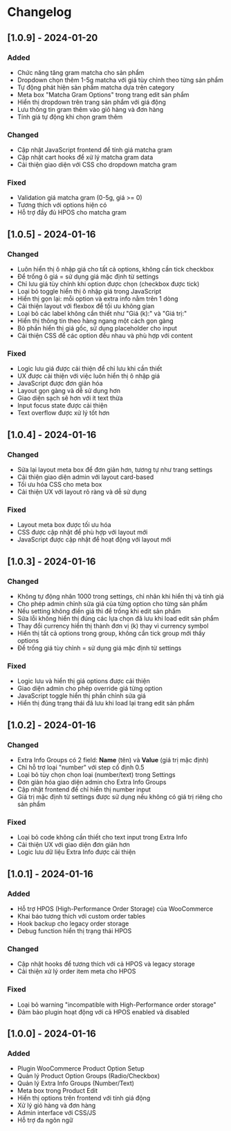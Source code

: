 # Changelog

## [1.0.9] - 2024-01-20

### Added
- Chức năng tăng gram matcha cho sản phẩm
- Dropdown chọn thêm 1-5g matcha với giá tùy chỉnh theo từng sản phẩm
- Tự động phát hiện sản phẩm matcha dựa trên category
- Meta box "Matcha Gram Options" trong trang edit sản phẩm
- Hiển thị dropdown trên trang sản phẩm với giá động
- Lưu thông tin gram thêm vào giỏ hàng và đơn hàng
- Tính giá tự động khi chọn gram thêm

### Changed
- Cập nhật JavaScript frontend để tính giá matcha gram
- Cập nhật cart hooks để xử lý matcha gram data
- Cải thiện giao diện với CSS cho dropdown matcha gram

### Fixed
- Validation giá matcha gram (0-5g, giá >= 0)
- Tương thích với options hiện có
- Hỗ trợ đầy đủ HPOS cho matcha gram

## [1.0.5] - 2024-01-16

### Changed
- Luôn hiển thị ô nhập giá cho tất cả options, không cần tick checkbox
- Để trống ô giá = sử dụng giá mặc định từ settings
- Chỉ lưu giá tùy chỉnh khi option được chọn (checkbox được tick)
- Loại bỏ toggle hiển thị ô nhập giá trong JavaScript
- Hiển thị gọn lại: mỗi option và extra info nằm trên 1 dòng
- Cải thiện layout với flexbox để tối ưu không gian
- Loại bỏ các label không cần thiết như "Giá (k):" và "Giá trị:"
- Hiển thị thông tin theo hàng ngang một cách gọn gàng
- Bỏ phần hiển thị giá gốc, sử dụng placeholder cho input
- Cải thiện CSS để các option đều nhau và phù hợp với content

### Fixed
- Logic lưu giá được cải thiện để chỉ lưu khi cần thiết
- UX được cải thiện với việc luôn hiển thị ô nhập giá
- JavaScript được đơn giản hóa
- Layout gọn gàng và dễ sử dụng hơn
- Giao diện sạch sẽ hơn với ít text thừa
- Input focus state được cải thiện
- Text overflow được xử lý tốt hơn

## [1.0.4] - 2024-01-16

### Changed
- Sửa lại layout meta box để đơn giản hơn, tương tự như trang settings
- Cải thiện giao diện admin với layout card-based
- Tối ưu hóa CSS cho meta box
- Cải thiện UX với layout rõ ràng và dễ sử dụng

### Fixed
- Layout meta box được tối ưu hóa
- CSS được cập nhật để phù hợp với layout mới
- JavaScript được cập nhật để hoạt động với layout mới

## [1.0.3] - 2024-01-16

### Changed
- Không tự động nhân 1000 trong settings, chỉ nhân khi hiển thị và tính giá
- Cho phép admin chỉnh sửa giá của từng option cho từng sản phẩm
- Nếu setting không điền giá thì để trống khi edit sản phẩm
- Sửa lỗi không hiển thị đúng các lựa chọn đã lưu khi load edit sản phẩm
- Thay đổi currency hiển thị thành đơn vị (k) thay vì currency symbol
- Hiển thị tất cả options trong group, không cần tick group mới thấy options
- Để trống giá tùy chỉnh = sử dụng giá mặc định từ settings

### Fixed
- Logic lưu và hiển thị giá options được cải thiện
- Giao diện admin cho phép override giá từng option
- JavaScript toggle hiển thị phần chỉnh sửa giá
- Hiển thị đúng trạng thái đã lưu khi load lại trang edit sản phẩm

## [1.0.2] - 2024-01-16

### Changed
- Extra Info Groups có 2 field: **Name** (tên) và **Value** (giá trị mặc định)
- Chỉ hỗ trợ loại "number" với step cố định 0.5
- Loại bỏ tùy chọn chọn loại (number/text) trong Settings
- Đơn giản hóa giao diện admin cho Extra Info Groups
- Cập nhật frontend để chỉ hiển thị number input
- Giá trị mặc định từ settings được sử dụng nếu không có giá trị riêng cho sản phẩm

### Fixed
- Loại bỏ code không cần thiết cho text input trong Extra Info
- Cải thiện UX với giao diện đơn giản hơn
- Logic lưu dữ liệu Extra Info được cải thiện

## [1.0.1] - 2024-01-16

### Added
- Hỗ trợ HPOS (High-Performance Order Storage) của WooCommerce
- Khai báo tương thích với custom order tables
- Hook backup cho legacy order storage
- Debug function hiển thị trạng thái HPOS

### Changed
- Cập nhật hooks để tương thích với cả HPOS và legacy storage
- Cải thiện xử lý order item meta cho HPOS

### Fixed
- Loại bỏ warning "incompatible with High-Performance order storage"
- Đảm bảo plugin hoạt động với cả HPOS enabled và disabled

## [1.0.0] - 2024-01-16

### Added
- Plugin WooCommerce Product Option Setup
- Quản lý Product Option Groups (Radio/Checkbox)
- Quản lý Extra Info Groups (Number/Text)
- Meta box trong Product Edit
- Hiển thị options trên frontend với tính giá động
- Xử lý giỏ hàng và đơn hàng
- Admin interface với CSS/JS
- Hỗ trợ đa ngôn ngữ
